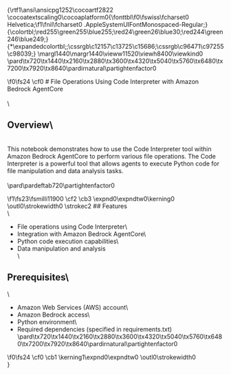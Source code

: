 {\rtf1\ansi\ansicpg1252\cocoartf2822
\cocoatextscaling0\cocoaplatform0{\fonttbl\f0\fswiss\fcharset0 Helvetica;\f1\fnil\fcharset0 .AppleSystemUIFontMonospaced-Regular;}
{\colortbl;\red255\green255\blue255;\red24\green26\blue30;\red244\green246\blue249;}
{\*\expandedcolortbl;;\cssrgb\c12157\c13725\c15686;\cssrgb\c96471\c97255\c98039;}
\margl1440\margr1440\vieww11520\viewh8400\viewkind0
\pard\tx720\tx1440\tx2160\tx2880\tx3600\tx4320\tx5040\tx5760\tx6480\tx7200\tx7920\tx8640\pardirnatural\partightenfactor0

\f0\fs24 \cf0 # File Operations Using Code Interpreter with Amazon Bedrock AgentCore\
\
\
## Overview\
\
This notebook demonstrates how to use the Code Interpreter tool within Amazon Bedrock AgentCore to perform various file operations. The Code Interpreter is a powerful tool that allows agents to execute Python code for file manipulation and data analysis tasks.\
\
\pard\pardeftab720\partightenfactor0

\f1\fs23\fsmilli11900 \cf2 \cb3 \expnd0\expndtw0\kerning0
\outl0\strokewidth0 \strokec2 ## Features\
\
- File operations using Code Interpreter\
- Integration with Amazon Bedrock AgentCore\
- Python code execution capabilities\
- Data manipulation and analysis\
\
## Prerequisites\
\
- Amazon Web Services (AWS) account\
- Amazon Bedrock access\
- Python environment\
- Required dependencies (specified in requirements.txt)\
\pard\tx720\tx1440\tx2160\tx2880\tx3600\tx4320\tx5040\tx5760\tx6480\tx7200\tx7920\tx8640\pardirnatural\partightenfactor0

\f0\fs24 \cf0 \cb1 \kerning1\expnd0\expndtw0 \outl0\strokewidth0 \
}